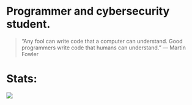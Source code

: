 # Programmer and cybersecurity student.

> “Any fool can write code that a computer can understand. Good programmers write code that humans can understand.”
― Martin Fowler

# Stats:
![](https://github-readme-stats.vercel.app/api/top-langs/?username=camishollmann&theme=algolia&hide_border=false&include_all_commits=false&count_private=false&layout=compact)


